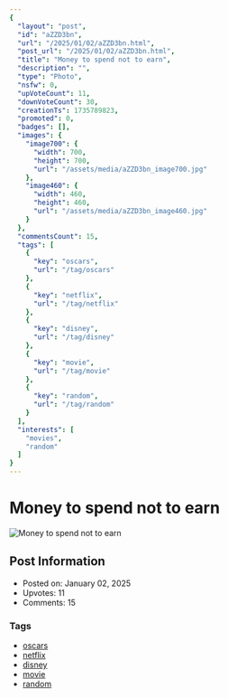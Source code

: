 ```yaml
---
{
  "layout": "post",
  "id": "aZZD3bn",
  "url": "/2025/01/02/aZZD3bn.html",
  "post_url": "/2025/01/02/aZZD3bn.html",
  "title": "Money to spend not to earn",
  "description": "",
  "type": "Photo",
  "nsfw": 0,
  "upVoteCount": 11,
  "downVoteCount": 30,
  "creationTs": 1735789823,
  "promoted": 0,
  "badges": [],
  "images": {
    "image700": {
      "width": 700,
      "height": 700,
      "url": "/assets/media/aZZD3bn_image700.jpg"
    },
    "image460": {
      "width": 460,
      "height": 460,
      "url": "/assets/media/aZZD3bn_image460.jpg"
    }
  },
  "commentsCount": 15,
  "tags": [
    {
      "key": "oscars",
      "url": "/tag/oscars"
    },
    {
      "key": "netflix",
      "url": "/tag/netflix"
    },
    {
      "key": "disney",
      "url": "/tag/disney"
    },
    {
      "key": "movie",
      "url": "/tag/movie"
    },
    {
      "key": "random",
      "url": "/tag/random"
    }
  ],
  "interests": [
    "movies",
    "random"
  ]
}
---
```


# Money to spend not to earn

![Money to spend not to earn](/assets/media/aZZD3bn_image700.jpg)

## Post Information

- Posted on: January 02, 2025
- Upvotes: 11
- Comments: 15

### Tags

- [oscars](/tag/oscars)
- [netflix](/tag/netflix)
- [disney](/tag/disney)
- [movie](/tag/movie)
- [random](/tag/random)
